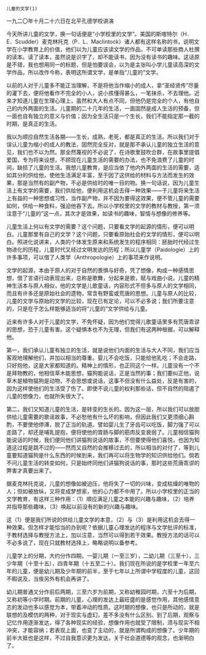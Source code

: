    儿童的文学(1) 

   一九二〇年十月二十六日在北平孔德学校讲演

   今天所讲儿童的文学，换一句话便是“小学校里的文学”。美国的斯喀特尔（H．E．Scudder）麦克林托克（P．L．Maclintock）诸人都有这样名称的书，说明文学在小学教育上的价值，他们以为儿童应该读文学的作品，不可单读那些商人杜撰的读本。读了读本，虽然说是识字了，却不能读书，因为没有读书的趣味。这话原是不错，我也想用同一的标题，但是怕要误会，以为是主张叫小学儿童读高深的文学作品，所以改作今称，表明这所谓文学，是单指“儿童的”文学。

   以前的人对于儿童多不能正当理解，不是将他当作缩小的成人，拿“圣经贤传”尽量的灌下去，便将他看作不完全的小人，说小孩懂得甚么，一笔抹杀，不去理他。近来才知道儿童在生理心理上，虽然和大人有点不同，但他仍是完全的个人，有他自己的内外两面的生活。儿童期的二十几年的生活，一面固然是成人生活的预备，但一面也自有独立的意义与价值；因为全生活只是一个生长，我们不能指定那一截的时期，是真正的生活。

   我以为顺应自然生活各期——生长，成熟，老死，都是真正的生活。所以我们对于误认儿童为缩小的成人的教法，固然完全反对，就是那不承认儿童的独立生活的意见，我们也不以为然。那全然蔑视的不必说了，在诗歌里鼓吹合群，在故事里提倡爱国，专为将来设想，不顾现在儿童生活的需要的办法，也不免浪费了儿童的时间，缺损了儿童的生活。我想儿童教育，是应当依了他内外两面的生活的需要，适如其分的供给他，使他生活满足丰富，至于因了这供给的材料与方法而发生的效果，那是当然有的副产物，不必是供给时的唯一目的物。换一句话说，因为儿童生活上有文学的需要，我们供给他，便利用这机会去得一种效果——于儿童将来生活上有益的一种思想或习性，当作副产物，并不因为要得这效果，便不管儿童的需要如何，供给一种食料，强迫他吞下去。所以小学校里的文学的教材与教授，第一须注意于“儿童的”这一点，其次才是效果，如读书的趣味，智情与想像的修养等。

   儿童生活上何以有文学的需要？这个问题，只要看文学的起源的情形，便可以明白。儿童那里有自己的文学？这个问题，只要看原始社会的文学的情形，便可以明白。照进化说讲来，人类的个体发生原来和系统发生的程序相同：胚胎时代经过生物进化的历程，儿童时代又经过文明发达的历程；所以儿童学（Paidologie）上的许多事项，可以借了人类学（Anthropologie）上的事项来作说明。

   文学的起源，本由于原人的对于自然的畏惧与好奇，凭了想像，构成一种感情思想，借了言语行动表现出来，总称是歌舞，分起来是歌，赋与戏曲小说。儿童的精神生活本与原人相似，他的文学是儿歌童话，内容形式不但多与原人的文学相同，而且有许多还是原始社会的遗物，常含有野蛮或荒唐的思想。儿童与原人的比较，儿童的文学与原始的文学的比较，现在已有定论，可以不必多说；我们所要注意的，只是在于怎么样能够适当的将“儿童的”文学供给与儿童。

   近来有许多人对于儿童的文学，不免怀疑，因为他们觉得儿歌童话里多有荒唐乖谬的思想，恐于儿童有害。这个疑惧本也不为无理，但我们有这两种根据，可以解释他。

   第一，我们承认儿童有独立的生活，就是说他们内面的生活与大人不同，我们应当客观地理解他们，并加以相当的尊重。婴儿不会吃饭，只能给他乳吃；不会走路，只好抱他，这是大家都知道的。精神上的情形，也正同这个一样。儿童没有一个不是拜物教的，他相信草木能思想，猫狗能说话，正是当然的事；我们要纠正他，说草木是植物猫狗是动物，不会思想或说话，这事不但没有什么益处，反是有害的，因为这样使他们的生活受了伤了。即使不说儿童的权利那些话，但不自然的阻遏了儿童的想像力，也就所失很大了。

   第二，我们又知道儿童的生活，是转变的生长的。因为这一层，所以我们可以放胆供给儿童需要的歌谣故事，不必愁他有什么坏的影响，但因此我们又更须细心斟酌，不要使他停滞，脱了正当的轨道。譬如婴儿生了牙齿可以吃饭，脚力强了可以走路了，却还是哺乳提抱，便将使他的胃肠与脚的筋肉反变衰弱了。儿童相信猫狗能说话的时候，我们便同他们讲猫狗说话的故事，不但要使得他们喜悦，也因为知道这过程是跳不过的——然而又自然的会推移过去的，所以相当的对付了，等到儿童要知道猫狗是什么东西的时候到来，我们再可以将生物学的知识供给他们。倘若不问儿童生活的转变如何，只是始终同他们讲猫狗说话的事，那时这些荒唐乖谬的弊害才真要出来了。

   据麦克林托克说，儿童的想像如被迫压，他将失了一切的兴味，变成枯燥的唯物的人；但如被放纵，又将变成梦想家，他的心力都不中用了。所以小学校里的正当的文学教育，有这样三种作用：（1）顺应满足儿童之本能的兴趣与趣味，（2）培养并指导那些趣味，（3）唤起以前没有的新的兴趣与趣味。

   这（1）便是我们所说的供给儿童文学的本意，（2）与（3）是利用这机会去得一种效果。但怎样才能恰当的办到呢？依据儿童心理发达的程序与文学批评的标准，于教材选择与教授方法上，加以注意，当然可以得到若干效果。教授方法的话可以不必多说了，现在只就教材选择上，略略说明以备参考。

   儿童学上的分期，大约分作四期，一婴儿期（一至三岁），二幼儿期（三至十），三少年期（十至十五），四青年期（十五至二十）。我们现在所说的是学校里一年至六年的儿童，便是幼儿期及少年期的前半，至于七年以上所谓中学程度的儿童，这回不暇说及，当俟另外有机会再讲了。

   幼儿期普通又分作前后两期，三至六岁为前期，又称幼稚园时期，六至十为后期，又称初等小学时期。前期的儿童，心理的发达上最旺盛的是感觉作用，其他感情意志的发动也多以感觉为本，带着冲动的性质。这时期的想像，也只是所动的，就是联想的及模仿的两种，对于现实与虚幻，差不多没有什么区别。到了后期，观察与记忆作用逐渐发达，得了各种现实的经验，想像作用也就受了限制，须与现实不相冲突，才能容纳；若表现上面，也变了主动的，就是所谓构成的想像了。少年期的前半大抵也是这样，不过自我意识更为发达，关于社会道德等的观念，也渐明白了。

